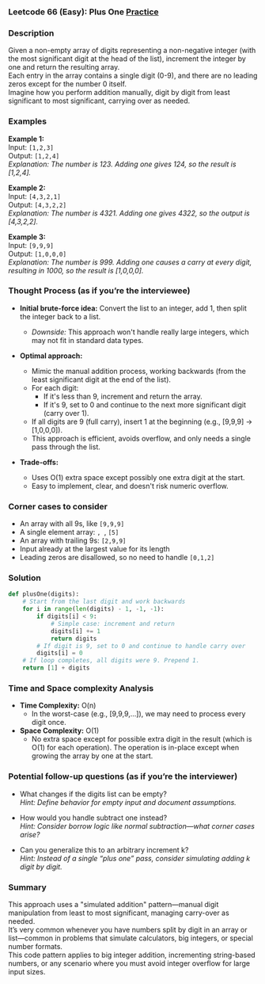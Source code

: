 ### Leetcode 66 (Easy): Plus One [Practice](https://leetcode.com/problems/plus-one)

### Description  
Given a non-empty array of digits representing a non-negative integer (with the most significant digit at the head of the list), increment the integer by one and return the resulting array.  
Each entry in the array contains a single digit (0-9), and there are no leading zeros except for the number 0 itself.  
Imagine how you perform addition manually, digit by digit from least significant to most significant, carrying over as needed.

### Examples  

**Example 1:**  
Input: `[1,2,3]`  
Output: `[1,2,4]`  
*Explanation: The number is 123. Adding one gives 124, so the result is [1,2,4].*

**Example 2:**  
Input: `[4,3,2,1]`  
Output: `[4,3,2,2]`  
*Explanation: The number is 4321. Adding one gives 4322, so the output is [4,3,2,2].*

**Example 3:**  
Input: `[9,9,9]`  
Output: `[1,0,0,0]`  
*Explanation: The number is 999. Adding one causes a carry at every digit, resulting in 1000, so the result is [1,0,0,0].*

### Thought Process (as if you’re the interviewee)  

- **Initial brute-force idea:** Convert the list to an integer, add 1, then split the integer back to a list.  
  - *Downside:* This approach won't handle really large integers, which may not fit in standard data types.

- **Optimal approach:**  
  - Mimic the manual addition process, working backwards (from the least significant digit at the end of the list).
  - For each digit:
    - If it's less than 9, increment and return the array.
    - If it's 9, set to 0 and continue to the next more significant digit (carry over 1).
  - If all digits are 9 (full carry), insert 1 at the beginning (e.g., [9,9,9] → [1,0,0,0]).
  - This approach is efficient, avoids overflow, and only needs a single pass through the list.

- **Trade-offs:**  
  - Uses O(1) extra space except possibly one extra digit at the start.
  - Easy to implement, clear, and doesn't risk numeric overflow.

### Corner cases to consider  
- An array with all 9s, like `[9,9,9]`  
- A single element array: ``, ``, `[5]`
- An array with trailing 9s: `[2,9,9]`
- Input already at the largest value for its length
- Leading zeros are disallowed, so no need to handle `[0,1,2]`

### Solution

```python
def plusOne(digits):
    # Start from the last digit and work backwards
    for i in range(len(digits) - 1, -1, -1):
        if digits[i] < 9:
            # Simple case: increment and return
            digits[i] += 1
            return digits
        # If digit is 9, set to 0 and continue to handle carry over
        digits[i] = 0
    # If loop completes, all digits were 9. Prepend 1.
    return [1] + digits
```

### Time and Space complexity Analysis  

- **Time Complexity:** O(n)  
  - In the worst-case (e.g., [9,9,9,...]), we may need to process every digit once.
- **Space Complexity:** O(1)  
  - No extra space except for possible extra digit in the result (which is O(1) for each operation). The operation is in-place except when growing the array by one at the start.

### Potential follow-up questions (as if you’re the interviewer)  

- What changes if the digits list can be empty?  
  *Hint: Define behavior for empty input and document assumptions.*

- How would you handle subtract one instead?  
  *Hint: Consider borrow logic like normal subtraction—what corner cases arise?*

- Can you generalize this to an arbitrary increment k?  
  *Hint: Instead of a single “plus one” pass, consider simulating adding k digit by digit.*

### Summary
This approach uses a "simulated addition" pattern—manual digit manipulation from least to most significant, managing carry-over as needed.  
It’s very common whenever you have numbers split by digit in an array or list—common in problems that simulate calculators, big integers, or special number formats.  
This code pattern applies to big integer addition, incrementing string-based numbers, or any scenario where you must avoid integer overflow for large input sizes.
